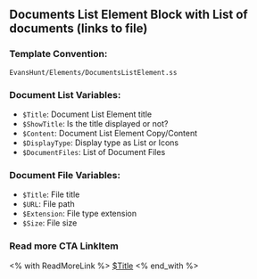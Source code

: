 ## Documents List Element Block with List of documents (links to file)

### Template Convention:

`EvansHunt/Elements/DocumentsListElement.ss`

### Document List Variables:

- `$Title`: Document List Element title
- `$ShowTitle`: Is the title displayed or not?
- `$Content`: Document List Element Copy/Content
- `$DisplayType`: Display type as List or Icons
- `$DocumentFiles`: List of Document Files

### Document File Variables:

- `$Title`: File title
- `$URL`: File path
- `$Extension`: File type extension
- `$Size`: File size

### Read more CTA LinkItem

<% with ReadMoreLink %>
  <a href="$Link" target="$Target">$Title</a>
<% end_with %>

